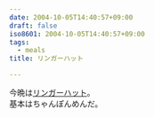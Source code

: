 ```yaml
---
date: 2004-10-05T14:40:57+09:00
draft: false
iso8601: 2004-10-05T14:40:57+09:00
tags:
  - meals
title: リンガーハット

---
```


今晩は[リンガーハット](http://www.ringerhut.co.jp)。  
基本はちゃんぽんめんだ。
